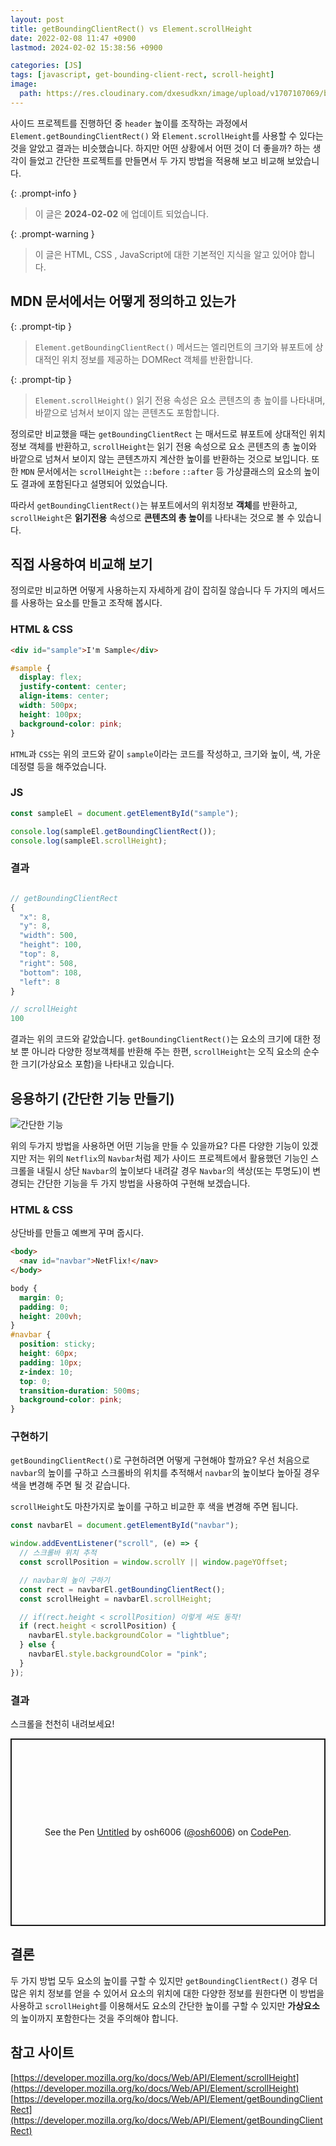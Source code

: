 ```yaml
---
layout: post
title: getBoundingClientRect() vs Element.scrollHeight
date: 2022-02-08 11:47 +0900
lastmod: 2024-02-02 15:38:56 +0900

categories: [JS]
tags: [javascript, get-bounding-client-rect, scroll-height]
image:
  path: https://res.cloudinary.com/dxesudkxn/image/upload/v1707107069/blog/vjpg9kxt51fhqqnuixoj.gif
---
```


사이드 프로젝트를 진행하던 중 `header` 높이를 조작하는 과정에서 `Element.getBoundingClientRect()` 와 `Element.scrollHeight`를 사용할 수 있다는 것을 알았고 결과는 비슷했습니다. 하지만 어떤 상황에서 어떤 것이 더 좋을까? 하는 생각이 들었고 간단한 프로젝트를 만들면서 두 가지 방법을 적용해 보고 비교해 보았습니다.

{: .prompt-info }

> 이 글은 **2024-02-02** 에 업데이트 되었습니다.

{: .prompt-warning }

> 이 글은 HTML, CSS , JavaScript에 대한 기본적인 지식을 알고 있어야 합니다.

## MDN 문서에서는 어떻게 정의하고 있는가

{: .prompt-tip }

> `Element.getBoundingClientRect()` 메서드는 엘리먼트의 크기와 뷰포트에 상대적인 위치 정보를 제공하는 DOMRect 객체를 반환합니다.

{: .prompt-tip }

> `Element.scrollHeight()` 읽기 전용 속성은 요소 콘텐츠의 총 높이를 나타내며, 바깥으로 넘쳐서 보이지 않는 콘텐츠도 포함합니다.

정의로만 비교했을 때는 `getBoundingClientRect` 는 매서드로 뷰포트에 상대적인 위치 정보 객체를 반환하고, `scrollHeight`는 읽기 전용 속성으로 요소 콘텐츠의 총 높이와 바깥으로 넘쳐서 보이지 않는 콘텐츠까지 계산한 높이를 반환하는 것으로 보입니다. 또한 `MDN` 문서에서는 `scrollHeight`는 `::before` `::after` 등 가상클래스의 요소의 높이도 결과에 포함된다고 설명되어 있었습니다.

따라서 `getBoundingClientRect()`는 뷰포트에서의 위치정보 **객체**를 반환하고,
`scrollHeight`은 **읽기전용** 속성으로 **콘텐츠의 총 높이**를 나타내는 것으로 볼 수 있습니다.

## 직접 사용하여 비교해 보기

정의로만 비교하면 어떻게 사용하는지 자세하게 감이 잡히질 않습니다 두 가지의 메서드를 사용하는 요소를 만들고 조작해 봅시다.

### HTML & CSS

```html
<div id="sample">I'm Sample</div>
```

```css
#sample {
  display: flex;
  justify-content: center;
  align-items: center;
  width: 500px;
  height: 100px;
  background-color: pink;
}
```

`HTML`과 `CSS`는 위의 코드와 같이 `sample`이라는 코드를 작성하고, 크기와 높이, 색, 가운데정렬 등을 해주었습니다.

### JS

```js
const sampleEl = document.getElementById("sample");

console.log(sampleEl.getBoundingClientRect());
console.log(sampleEl.scrollHeight);
```

### 결과

```js

// getBoundingClientRect
{
  "x": 8,
  "y": 8,
  "width": 500,
  "height": 100,
  "top": 8,
  "right": 508,
  "bottom": 108,
  "left": 8
}

// scrollHeight
100

```

결과는 위의 코드와 같았습니다. `getBoundingClientRect()`는 요소의 크기에 대한 정보 뿐 아니라 다양한 정보객체를 반환해 주는 한편, `scrollHeight`는 오직 요소의 순수한 크기(가상요소 포함)을 나타내고 있습니다.

## 응용하기 (간단한 기능 만들기)

![간단한 기능](https://res.cloudinary.com/dxesudkxn/image/upload/v1707104784/blog/hszuzg7btiurinmlypbj.gif)

위의 두가지 방법을 사용하면 어떤 기능을 만들 수 있을까요? 다른 다양한 기능이 있겠지만 저는 위의 `Netflix`의 `Navbar`처럼 제가 사이드 프로젝트에서 활용했던 기능인 스크롤을 내릴시 상단 `Navbar`의 높이보다 내려갈 경우 `Navbar`의 색상(또는 투명도)이 변경되는 간단한 기능을 두 가지 방법을 사용하여 구현해 보겠습니다.

### HTML & CSS

상단바를 만들고 예쁘게 꾸며 줍시다.

```html
<body>
  <nav id="navbar">NetFlix!</nav>
</body>
```

```css
body {
  margin: 0;
  padding: 0;
  height: 200vh;
}
#navbar {
  position: sticky;
  height: 60px;
  padding: 10px;
  z-index: 10;
  top: 0;
  transition-duration: 500ms;
  background-color: pink;
}
```

### 구현하기

`getBoundingClientRect()`로 구현하려면 어떻게 구현해야 할까요? 우선 처음으로 `navbar`의 높이를 구하고 스크롤바의 위치를 추적해서 `navbar`의 높이보다 높아질 경우 색을 변경해 주면 될 것 같습니다.

`scrollHeight`도 마찬가지로 높이를 구하고 비교한 후 색을 변경해 주면 됩니다.

```js
const navbarEl = document.getElementById("navbar");

window.addEventListener("scroll", (e) => {
  // 스크롤바 위치 추적
  const scrollPosition = window.scrollY || window.pageYOffset;

  // navbar의 높이 구하기
  const rect = navbarEl.getBoundingClientRect();
  const scrollHeight = navbarEl.scrollHeight;

  // if(rect.height < scrollPosition) 이렇게 써도 동작!
  if (rect.height < scrollPosition) {
    navbarEl.style.backgroundColor = "lightblue";
  } else {
    navbarEl.style.backgroundColor = "pink";
  }
});
```

### 결과

스크롤을 천천히 내려보세요!

<p class="codepen" data-height="300" data-default-tab="html,result" data-slug-hash="XWGYbLB" data-user="osh6006" style="height: 300px; box-sizing: border-box; display: flex; align-items: center; justify-content: center; border: 2px solid; margin: 1em 0; padding: 1em;">
  <span>See the Pen <a href="https://codepen.io/osh6006/pen/XWGYbLB">
  Untitled</a> by osh6006 (<a href="https://codepen.io/osh6006">@osh6006</a>)
  on <a href="https://codepen.io">CodePen</a>.</span>
</p>
<script async src="https://cpwebassets.codepen.io/assets/embed/ei.js"></script>

## 결론

두 가지 방법 모두 요소의 높이를 구할 수 있지만 `getBoundingClientRect()` 경우 더 많은 위치 정보를 얻을 수 있어서 요소의 위치에 대한 다양한 정보를 원한다면 이 방법을 사용하고 `scrollHeight`를 이용해서도 요소의 간단한 높이를 구할 수 있지만 **가상요소**의 높이까지 포함한다는 것을 주의해야 합니다.

## 참고 사이트

[https://developer.mozilla.org/ko/docs/Web/API/Element/scrollHeight](https://developer.mozilla.org/ko/docs/Web/API/Element/scrollHeight)
[https://developer.mozilla.org/ko/docs/Web/API/Element/getBoundingClientRect](https://developer.mozilla.org/ko/docs/Web/API/Element/getBoundingClientRect)

